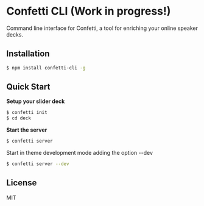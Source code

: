 # Confetti CLI (Work in progress!)
Command line interface for Confetti, a tool for enriching your online speaker decks.

## Installation

``` bash
$ npm install confetti-cli -g
```

## Quick Start

**Setup your slider deck**

``` bash
$ confetti init
$ cd deck
```

**Start the server**

``` bash
$ confetti server
```

Start in theme development mode adding the option --dev

``` bash
$ confetti server --dev
```

## License

MIT
